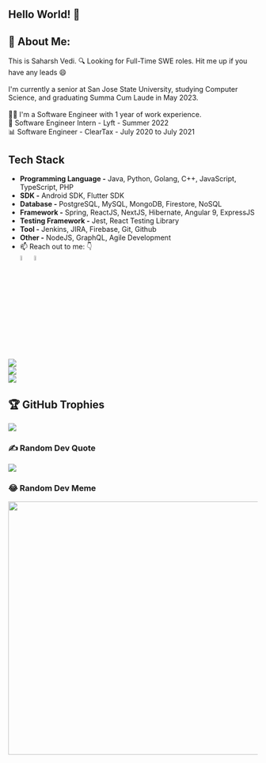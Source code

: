 ## Hello World! 👋
## 💫 About Me:
This is Saharsh Vedi. 
🔍 Looking for Full-Time SWE roles. Hit me up if you have any leads 😄 <br> <br>
I'm currently a senior at San Jose State University, studying Computer Science, and graduating Summa Cum Laude in May 2023.<br> <br>
👨‍💻 I'm a Software Engineer with 1 year of work experience. <br>
🚕 Software Engineer Intern - Lyft - Summer 2022 <br>
📊 Software Engineer - ClearTax - July 2020 to July 2021

## Tech Stack
- **Programming Language -** Java, Python, Golang, C++, JavaScript, TypeScript, PHP
- **SDK -** Android SDK, Flutter SDK
- **Database -** PostgreSQL, MySQL, MongoDB, Firestore, NoSQL
- **Framework -** Spring, ReactJS, NextJS, Hibernate, Angular 9, ExpressJS 
- **Testing Framework -** Jest, React Testing Library
- **Tool -** Jenkins, JIRA, Firebase, Git, Github
- **Other -** NodeJS, GraphQL, Agile Development
- 📫 Reach out to me: 👇 <br>
[<img src="https://img.icons8.com/color/48/000000/linkedin.png" width="5%"/>](https://www.linkedin.com/in/saharshv/)
[<img src="https://img.icons8.com/color/48/000000/github.png" width="5%"/>](https://github.com/saharshv)

![](https://github-readme-stats.vercel.app/api?username=saharshv&theme=dark&hide_border=false&include_all_commits=true&count_private=true)<br/>
![](https://github-readme-streak-stats.herokuapp.com/?user=saharshv&theme=dark&hide_border=false)<br/>
![](https://github-readme-stats.vercel.app/api/top-langs/?username=saharshv&theme=dark&hide_border=false&include_all_commits=true&count_private=true&layout=compact&hide=html)

## 🏆 GitHub Trophies
![](https://github-profile-trophy.vercel.app/?username=saharshv&theme=onedark&no-frame=false&no-bg=true&margin-w=4)

### ✍️ Random Dev Quote
![](https://quotes-github-readme.vercel.app/api?type=horizontal&theme=radical)

### 😂 Random Dev Meme
<img src="https://rm.up.railway.app/" width="512px"/>
